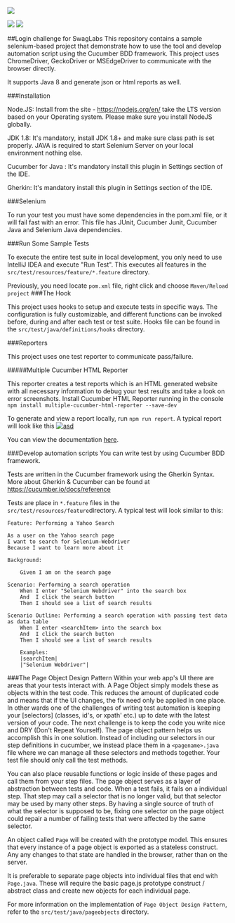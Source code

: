 ![](https://scontent.flim18-2.fna.fbcdn.net/v/t1.6435-9/186528686_10222580482355299_394961392705780329_n.jpg?_nc_cat=111&ccb=1-3&_nc_sid=730e14&_nc_eui2=AeHZ73aBlQYCqX6T-dpWpUjNay9pIDRrwdNrL2kgNGvB0ywgKFR3ynt63T8OwoXBVo8&_nc_ohc=Lj-RJPHrM48AX9ReOvK&_nc_ht=scontent.flim18-2.fna&oh=0cb5dd15617ed6c748d369f04e064576&oe=60C61438)

![](https://img.shields.io/github/release/pandao/editor.md.svg)  ![](https://github.com/webdriverio/cucumber-boilerplate/actions/workflows/test.yaml/badge.svg)

##Login challenge for SwagLabs
This repository contains a sample selenium-based project that demonstrate how to use the tool and develop automation script using the Cucumber BDD framework. This project uses ChromeDriver, GeckoDriver or MSEdgeDriver to communicate with the browser directly.

It supports Java 8 and generate json or html reports as well.

###Installation

Node.JS: Install from the site - https://nodejs.org/en/ take the LTS version based on your Operating system. Please make sure you install NodeJS globally.

JDK 1.8: It's mandatory, install JDK 1.8+ and make sure class path is set properly. JAVA is required to start Selenium Server on your local environment nothing else.

Cucumber for Java : It's mandatory install this plugin in Settings section of the IDE.

Gherkin: It's mandatory install this plugin in Settings section of the IDE.

###Selenium

To run your test you must have some dependencies in the pom.xml file, or it will fail fast with an error. This file has JUnit, Cucumber Junit, Cucumber Java and Selenium Java dependencies.

###Run Some Sample Tests

To execute the entire test suite in local development, you only need to use IntelliJ IDEA and execute "Run Test". This executes all features in the `src/test/resources/feature/*.feature` directory.

Previously, you need locate `pom.xml` file, right click and choose `Maven/Reload project`
###The Hook

This project uses hooks to setup and execute tests in specific ways. The configuration is fully customizable, and different functions can be invoked before, during and after each test or test suite. Hooks file can be found in the `src/test/java/definitions/hooks` directory.

###Reporters

This project uses one test reporter to communicate pass/failure.

#####Multiple Cucumber HTML Reporter

This reporter creates a test reports which is an HTML generated website with all necessary information to debug your test results and take a look on error screenshots. Install Cucumber HTML Reporter running in the console `npm install multiple-cucumber-html-reporter --save-dev`

To generate and view a report locally, run `npm run report`. A typical report will look like this
[![asd](asd "asd")](https://scontent.flim18-3.fna.fbcdn.net/v/t1.6435-9/186511826_10222581267894937_7497532566323454025_n.jpg?_nc_cat=110&ccb=1-3&_nc_sid=730e14&_nc_eui2=AeF5UUnwocEx5cEPQ8uxPJ0d11k7GqVDxyPXWTsapUPHI6zI0J6sqVavXoTZZR_Mzy0&_nc_ohc=IjVj6BOn0e0AX9wrmjs&_nc_ht=scontent.flim18-3.fna&oh=6e1a17597990c4bdb56f3df17dc161be&oe=60C8C343 "asd")

You can view the documentation [here](https://www.npmjs.com/package/multiple-cucumber-html-reporter "here").

###Develop automation scripts
You can write test by using Cucumber BDD framework.

Tests are written in the Cucumber framework using the Gherkin Syntax. More about Gherkin & Cucumber can be found at https://cucumber.io/docs/reference

Tests are place in `*.feature`  files in the `src/test/resources/feature`directory. A typical test will look similar to this:


    Feature: Performing a Yahoo Search

    As a user on the Yahoo search page
    I want to search for Selenium-Webdriver
    Because I want to learn more about it

    Background:

        Given I am on the search page

    Scenario: Performing a search operation
        When I enter "Selenium Webdriver" into the search box
        And  I click the search button
        Then I should see a list of search results

    Scenario Outline: Performing a search operation with passing test data as data table
        When I enter <searchItem> into the search box
        And  I click the search button
        Then I should see a list of search results

        Examples:
        |searchItem|
        |"Selenium Webdriver"|

###The Page Object Design Pattern
Within your web app's UI there are areas that your tests interact with. A Page Object simply models these as objects within the test code. This reduces the amount of duplicated code and means that if the UI changes, the fix need only be applied in one place. In other wards one of the challenges of writing test automation is keeping your [selectors] (classes, id's, or xpath' etc.) up to date with the latest version of your code. The next challenge is to keep the code you write nice and DRY (Don't Repeat Yourself). The page object pattern helps us accomplish this in one solution. Instead of including our selectors in our step definitions in cucumber, we instead place them in a `<pagename>.java`  file where we can manage all these selectors and methods together. Your test file should only call the test methods.

You can also place reusable functions or logic inside of these pages and call them from your step files. The page object serves as a layer of abstraction between tests and code. When a test fails, it fails on a individual step. That step may call a selector that is no longer valid, but that selector may be used by many other steps. By having a single source of truth of what the selector is supposed to be, fixing one selector on the page object could repair a number of failing tests that were affected by the same selector.

An object called `Page` will be created with the prototype model. This ensures that every instance of a page object is exported as a stateless construct. Any any changes to that state are handled in the browser, rather than on the server.

It is preferable to separate page objects into individual files that end with `Page.java`. These will require the basic page.js prototype construct / abstract class and create new objects for each individual page.

For more information on the implementation of `Page Object Design Pattern`, refer to the `src/test/java/pageobjects` directory. 